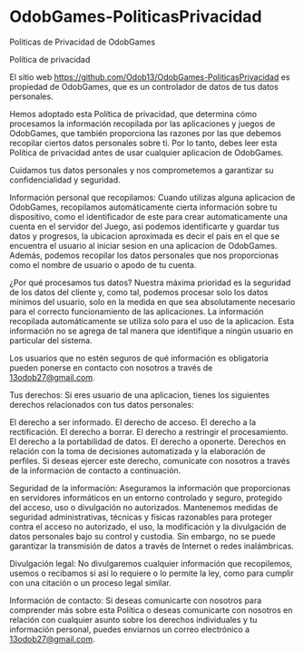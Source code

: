 # OdobGames-PoliticasPrivacidad
Politicas de Privacidad de OdobGames

Política de privacidad

El sitio web https://github.com/Odob13/OdobGames-PoliticasPrivacidad es propiedad de OdobGames, que es un controlador de datos de tus datos personales.

Hemos adoptado esta Política de privacidad, que determina cómo procesamos la información recopilada por las aplicaciones y juegos de OdobGames, que también proporciona las razones por las que debemos recopilar ciertos datos personales sobre ti. Por lo tanto, debes leer esta Política de privacidad antes de usar cualquier aplicacion de OdobGames.

Cuidamos tus datos personales y nos comprometemos a garantizar su confidencialidad y seguridad.

Información personal que recopilamos:
Cuando utilizas alguna aplicacion de OdobGames, recopilamos automáticamente cierta información sobre tu dispositivo, como el identificador de este para crear automaticamente una cuenta en el servidor del Juego, asi podemos identificarte y guardar tus datos y progresos, la ubicacion aproximada es decir el pais en el que se encuentra el usuario al iniciar sesion en una aplicacion de OdobGames. Además, podemos recopilar los datos personales que nos proporcionas como el nombre de usuario o apodo de tu cuenta.

¿Por qué procesamos tus datos?
Nuestra máxima prioridad es la seguridad de los datos del cliente y, como tal, podemos procesar solo los datos mínimos del usuario, solo en la medida en que sea absolutamente necesario para el correcto funcionamiento de las aplicaciones. La información recopilada automáticamente se utiliza solo para el uso de la aplicacion. Esta información no se agrega de tal manera que identifique a ningún usuario en particular del sistema.

Los usuarios que no estén seguros de qué información es obligatoria pueden ponerse en contacto con nosotros a través de 13odob27@gmail.com.

Tus derechos:
Si eres usuario de una aplicacion, tienes los siguientes derechos relacionados con tus datos personales:

El derecho a ser informado.
El derecho de acceso.
El derecho a la rectificación.
El derecho a borrar.
El derecho a restringir el procesamiento.
El derecho a la portabilidad de datos.
El derecho a oponerte.
Derechos en relación con la toma de decisiones automatizada y la elaboración de perfiles.
Si deseas ejercer este derecho, comunícate con nosotros a través de la información de contacto a continuación.

Seguridad de la información:
Aseguramos la información que proporcionas en servidores informáticos en un entorno controlado y seguro, protegido del acceso, uso o divulgación no autorizados. Mantenemos medidas de seguridad administrativas, técnicas y físicas razonables para proteger contra el acceso no autorizado, el uso, la modificación y la divulgación de datos personales bajo su control y custodia. Sin embargo, no se puede garantizar la transmisión de datos a través de Internet o redes inalámbricas.

Divulgación legal:
No divulgaremos cualquier información que recopilemos, usemos o recibamos si así lo requiere o lo permite la ley, como para cumplir con una citación o un proceso legal similar.

Información de contacto:
Si deseas comunicarte con nosotros para comprender más sobre esta Política o deseas comunicarte con nosotros en relación con cualquier asunto sobre los derechos individuales y tu información personal, puedes enviarnos un correo electrónico a 13odob27@gmail.com.
